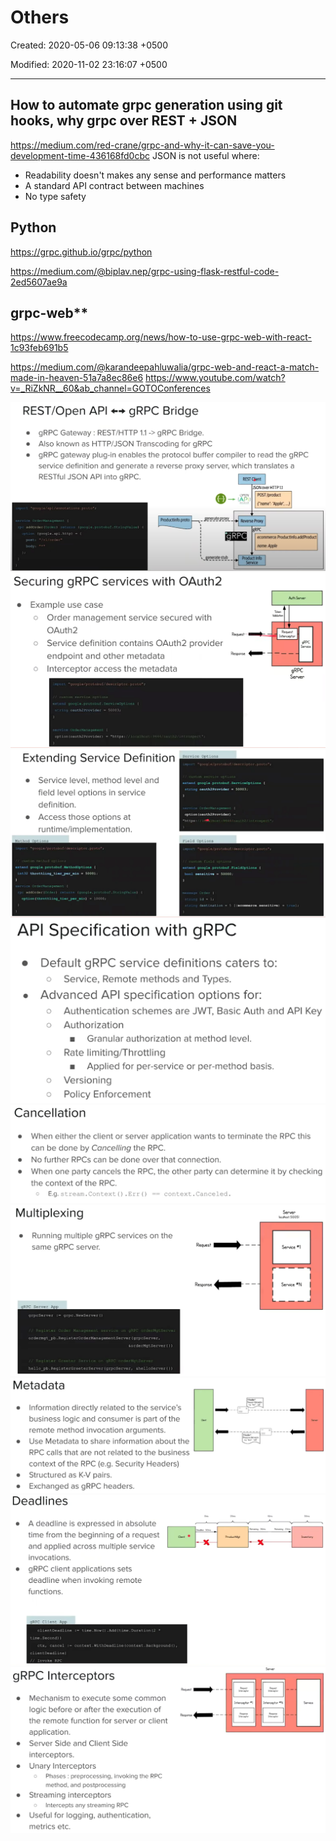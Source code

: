 # Others

Created: 2020-05-06 09:13:38 +0500

Modified: 2020-11-02 23:16:07 +0500

---

## How to automate grpc generation using git hooks, why grpc over REST + JSON

<https://medium.com/red-crane/grpc-and-why-it-can-save-you-development-time-436168fd0cbc>
JSON is not useful where:

- Readability doesn't makes any sense and performance matters
- A standard API contract between machines
- No type safety

## Python

<https://grpc.github.io/grpc/python>

<https://medium.com/@biplav.nep/grpc-using-flask-restful-code-2ed5607ae9a>

## grpc-web**

<https://www.freecodecamp.org/news/how-to-use-grpc-web-with-react-1c93feb691b5>

<https://medium.com/@karandeepahluwalia/grpc-web-and-react-a-match-made-in-heaven-51a7a8ec86e6>
<https://www.youtube.com/watch?v=_RiZkNR__60&ab_channel=GOTOConferences>

![image](media/gRPC_Others-image1.png)
![image](media/gRPC_Others-image2.png)
![image](media/gRPC_Others-image3.png)
![image](media/gRPC_Others-image4.png)
![image](media/gRPC_Others-image5.png)
![image](media/gRPC_Others-image6.png)
![image](media/gRPC_Others-image7.png)
![image](media/gRPC_Others-image8.png)
![image](media/gRPC_Others-image9.png)
